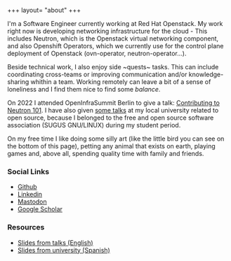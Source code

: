 +++
layout= "about"
+++

I'm a Software Engineer currently working at Red Hat Openstack.
My work right now is developing networking infrastructure for the cloud - This 
includes Neutron, which is the Openstack virtual networking component, and
also Openshift Operators, which we currently use for the control plane deployment of
Openstack (ovn-operator, neutron-operator...).

Beside technical work, I also enjoy side ~quests~ tasks. This can include coordinating cross-teams
or improving communication and/or knowledge-sharing whithin a team. Working remotely can 
leave a bit of a sense of loneliness and I find them nice to find some *balance*.

On 2022 I attended OpenInfraSummit Berlin to give a talk: [Contributing to Neutron 101](https://www.youtube.com/watch?v=BkPVGYo5wco).
I have also given [some talks](https://nitter.net/sugus_etsii/status/1497285455234146311#m)
at my local university related to open source, because I belonged to the free and open
source software association (SUGUS GNU/LINUX) during my student period.

On my free time I like doing some silly art (like the little bird you can see on
the bottom of this page), petting any animal that exists on earth, playing games
and, above all, spending quality time with family and friends.

### Social Links

- [Github](https://github.com/elvgarrui)
- [Linkedin](https://www.linkedin.com/in/elvira-g-ruiz/)
- [Mastodon](https://mastodon.social/@dunareen) 
- [Google Scholar](https://scholar.google.com/citations?user=guYINIAAAAAJ&hl=en)

### Resources
- [Slides from talks (English)](https://github.com/elvgarrui/slides)
- [Slides from university (Spanish)](https://gitlab.com/sugus_gitlab/charlas/charla-intro-to-openstack/-/blob/main/de-que-estan-hechas-las-nubes.pdf)
